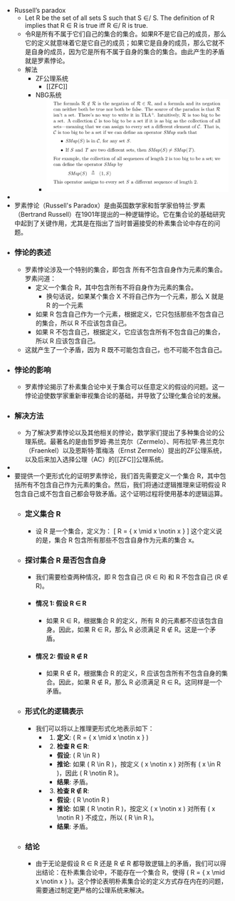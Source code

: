 - Russell’s paradox
	- Let R be the set of all sets S such that S ∈/ S. The definition of R implies that R ∈ R is true iff R ∈/ R is true.
	- 令R是所有不属于它们自己的集合的集合。如果R不是它自己的成员，那么它的定义就意味着它是它自己的成员；如果它是自身的成员，那么它就不是自身的成员，因为它是所有不属于自身的集合的集合。由此产生的矛盾就是罗素悖论。
	- 解法
		- ZF公理系统
			- [[ZFC]]
		- NBG系统
			- ![image.png](../assets/image_1656174520909_0.png)
-
- 罗素悖论（Russell's Paradox）是由英国数学家和哲学家伯特兰·罗素（Bertrand Russell）在1901年提出的一种逻辑悖论。它在集合论的基础研究中起到了关键作用，尤其是在指出了当时普遍接受的朴素集合论中存在的问题。
- ### 悖论的表述
	- 罗素悖论涉及一个特别的集合，即包含 所有不包含自身作为元素的集合。罗素问道：
		- 定义一个集合 R，其中包含所有不将自身作为元素的集合。
			- 换句话说，如果某个集合 X 不将自己作为一个元素，那么 X 就是 R 的一个元素
		- 如果 R 包含自己作为一个元素，根据定义，它只包括那些不包含自己的集合，所以 R 不应该包含自己。
		- 如果 R 不包含自己，根据定义，它应该包含所有不包含自己的集合，所以 R 应该包含自己。
	- 这就产生了一个矛盾，因为 R 既不可能包含自己，也不可能不包含自己。
- ### 悖论的影响
	- 罗素悖论揭示了朴素集合论中关于集合可以任意定义的假设的问题。这一悖论迫使数学家重新审视集合论的基础，并导致了公理化集合论的发展。
- ### 解决方法
	- 为了解决罗素悖论以及其他相关的悖论，数学家们提出了多种集合论的公理系统。最著名的是由哲罗姆·弗兰克尔（Zermelo）、阿布拉罕·弗兰克尔（Fraenkel）以及恩斯特·策梅洛（Ernst Zermelo）提出的ZF公理系统，以及后来加入选择公理（AC）的[[ZFC]]公理系统。
-
- 要提供一个更形式化的证明罗素悖论，我们首先需要定义一个集合 R，其中包括所有不包含自己作为元素的集合。然后，我们将通过逻辑推理来证明假设 R 包含自己或不包含自己都会导致矛盾。这个证明过程将使用基本的逻辑运算。
	- ### 定义集合 R
		- 设 R 是一个集合，定义为：
		  \[ R = \{ x \mid x \notin x \} \]
		  这个定义说的是，集合 R 包含所有那些不包含自身作为元素的集合 x。
	- ### 探讨集合 R 是否包含自身
		- 我们需要检查两种情况，即 R 包含自己 (R ∈ R) 和 R 不包含自己 (R ∉ R)。
		- #### 情况 1: 假设 R ∈ R
			- 如果 R ∈ R，根据集合 R 的定义，所有 R 的元素都不应该包含自身。因此，如果 R ∈ R，那么 R 必须满足 R ∉ R。这是一个矛盾。
		- #### 情况 2: 假设 R ∉ R
			- 如果 R ∉ R，根据集合 R 的定义，R 应该包含所有不包含自身的集合。因此，如果 R ∉ R，那么 R 必须满足 R ∈ R。这同样是一个矛盾。
	- ### 形式化的逻辑表示
		- 我们可以将以上推理更形式化地表示如下：
			- 1. **定义**: \( R = \{ x \mid x \notin x \} \)
			- 2. **检查 R ∈ R**:
				- **假设**: \( R \in R \)
				- **推论**: 如果 \( R \in R \)，按定义 \( x \notin x \) 对所有 \( x \in R \)，因此 \( R \notin R \)。
				- **结果**: 矛盾。
			- 3. **检查 R ∉ R**:
				- **假设**: \( R \notin R \)
				- **推论**: 如果 \( R \notin R \)，按定义 \( x \notin x \) 对所有 \( x \notin R \) 不成立，所以 \( R \in R \)。
				- **结果**: 矛盾。
	- ### 结论
		- 由于无论是假设 R ∈ R 还是 R ∉ R 都导致逻辑上的矛盾，我们可以得出结论：在朴素集合论中，不能存在一个集合 R，使得 \( R = \{ x \mid x \notin x \} \)。这个悖论表明朴素集合论的定义方式存在内在的问题，需要通过制定更严格的公理系统来解决。